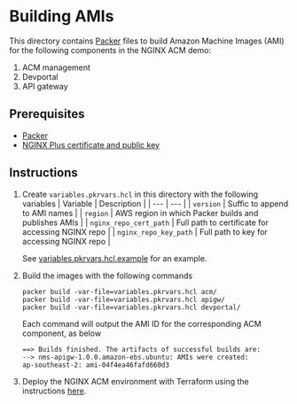 # Building AMIs

This directory contains [Packer](https://www.packer.io/) files to build Amazon Machine Images (AMI) for the following components in the NGINX ACM demo:
1. ACM management
1. Devportal
1. API gateway

## Prerequisites

- [Packer](https://www.packer.io/downloads)
- [NGINX Plus certificate and public key](https://docs.nginx.com/nginx/admin-guide/installing-nginx/installing-nginx-plus/#prerequisites)

## Instructions

1. Create `variables.pkrvars.hcl` in this directory with the following variables
      | Variable | Description |
      | --- | --- |
      | `version` | Suffic to append to AMI names |
      | `region` | AWS region in which Packer builds and publishes AMIs |
      | `nginx_repo_cert_path` | Full path to certificate for accessing NGINX repo |
      | `nginx_repo_key_path` | Full path to key for accessing NGINX repo |

      See [variables.pkrvars.hcl.example](./variables.pkrvars.hcl.example) for an example.
1. Build the images with the following commands
      ```
      packer build -var-file=variables.pkrvars.hcl acm/
      packer build -var-file=variables.pkrvars.hcl apigw/
      packer build -var-file=variables.pkrvars.hcl devportal/
      ```

      Each command will output the AMI ID for the corresponding ACM component, as below
      ```
      ==> Builds finished. The artifacts of successful builds are:
      --> nms-apigw-1.0.0.amazon-ebs.ubuntu: AMIs were created:
      ap-southeast-2: ami-04f4ea46fafd660d3
      ```
1.  Deploy the NGINX ACM environment with Terraform using the instructions [here](../terraform/).
